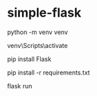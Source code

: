 # simple-flask

python -m venv venv

venv\Scripts\activate

pip install Flask

pip install -r requirements.txt

flask run
